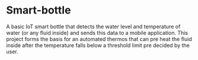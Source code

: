 # Smart-bottle
A basic IoT smart bottle that detects the water level and temperature of water (or any fluid inside) and sends this data to a mobile application. This project forms the basis for an automated thermos that can pre heat the fluid inside after the temperature falls below a threshold limit pre decided by the user. 
